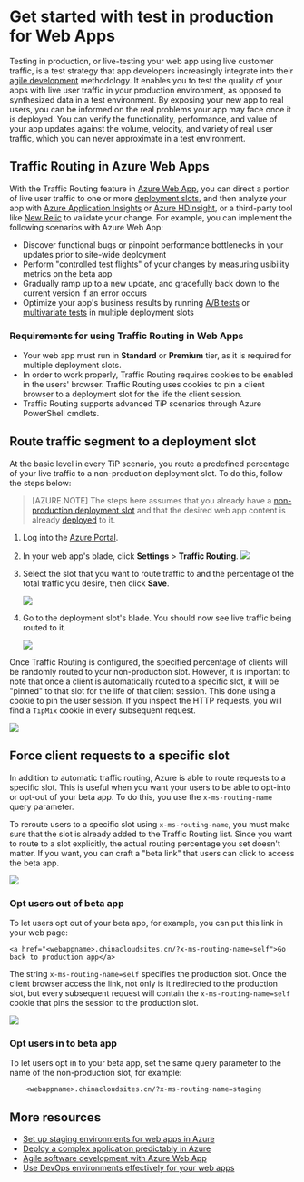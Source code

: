 <!-- not suitable for Mooncake -->

<properties
	pageTitle="Get started with test in production for Web Apps"
	description="Learn about the Test in Production (TiP) feature in Azure Web Apps."
	services="app-service\web"
	documentationCenter=""
	authors="cephalin"
	manager="wpickett"
	editor=""/>

<tags
	ms.service="app-service-web"
	ms.date="01/13/2016"
	wacn.date=""/>

# Get started with test in production for Web Apps

Testing in production, or live-testing your web app using live customer traffic, is a test strategy that app developers increasingly integrate into their [agile development](https://en.wikipedia.org/wiki/Agile_software_development) methodology. It enables you to test the quality of your apps with live user traffic in your production environment, as opposed to synthesized data in a test environment. By exposing your new app to real users, you can be informed on the real problems your app may face once it is deployed. You can verify the functionality, performance, and value of your app updates against the volume, velocity, and variety of real user traffic, which you can never approximate in a test environment.

## Traffic Routing in Azure Web Apps

With the Traffic Routing feature in [Azure Web App](/documentation/services/web-sites/), you can direct a portion of live user traffic to one or more [deployment slots](/documentation/articles/web-sites-staged-publishing/), and then analyze your app with [Azure Application Insights](/home/features/application-insights/) or [Azure HDInsight](/home/features/hdinsight/), or a third-party tool like [New Relic](/marketplace/partners/newrelic/newrelic/) to validate your change. For example, you can implement the following scenarios with Azure Web App:

- Discover functional bugs or pinpoint performance bottlenecks in your updates prior to site-wide deployment
- Perform "controlled test flights" of your changes by measuring usibility metrics on the beta app
- Gradually ramp up to a new update, and gracefully back down to the current version if an error occurs 
- Optimize your app's business results by running [A/B tests](https://en.wikipedia.org/wiki/A/B_testing) or [multivariate tests](https://en.wikipedia.org/wiki/Multivariate_testing_in_marketing) in multiple deployment slots

### Requirements for using Traffic Routing in Web Apps

- Your web app must run in **Standard** or **Premium** tier, as it is required for multiple deployment slots.
- In order to work properly, Traffic Routing requires cookies to be enabled in the users' browser. Traffic Routing uses cookies to pin a client browser to a deployment slot for the life the client session.
- Traffic Routing supports advanced TiP scenarios through Azure PowerShell cmdlets.

## Route traffic segment to a deployment slot

At the basic level in every TiP scenario, you route a predefined percentage of your live traffic to a non-production deployment slot. To do this, follow the steps below:

>[AZURE.NOTE] The steps here assumes that you already have a [non-production deployment slot](/documentation/articles/web-sites-staged-publishing/) and that the desired web app content is already [deployed](/documentation/articles/web-sites-publish-source-control/) to it.

1. Log into the [Azure Portal](https://portal.azure.cn/).
2. In your web app's blade, click **Settings** > **Traffic Routing**.
  ![](./media/app-service-web-test-in-production/01-traffic-routing.png)
3. Select the slot that you want to route traffic to and the percentage of the total traffic you desire, then click **Save**.

	![](./media/app-service-web-test-in-production/02-select-slot.png)

4. Go to the deployment slot's blade. You should now see live traffic being routed to it.

	![](./media/app-service-web-test-in-production/03-traffic-routed.png)

Once Traffic Routing is configured, the specified percentage of clients will be randomly routed to your non-production slot. However, it is important to note that once a client is automatically routed to a specific slot, it will be "pinned" to that slot for the life of that client session. This done using a cookie to pin the user session. If you inspect the HTTP requests, you will find a `TipMix` cookie in every subsequent request.

![](./media/app-service-web-test-in-production/04-tip-cookie.png)

## Force client requests to a specific slot

In addition to automatic traffic routing, Azure is able to route requests to a specific slot. This is useful when you want your users to be able to opt-into or opt-out of your beta app. To do this, you use the `x-ms-routing-name` query parameter.

To reroute users to a specific slot using `x-ms-routing-name`, you must make sure that the slot is already added to the Traffic Routing list. Since you want to route to a slot explicitly, the actual routing percentage you set doesn't matter. If you want, you can craft a "beta link" that users can click to access the beta app.

![](./media/app-service-web-test-in-production/06-enable-x-ms-routing-name.png)

### Opt users out of beta app

To let users opt out of your beta app, for example, you can put this link in your web page:

    <a href="<webappname>.chinacloudsites.cn/?x-ms-routing-name=self">Go back to production app</a>

The string `x-ms-routing-name=self` specifies the production slot. Once the client browser access the link, not only is it redirected to the production slot, but every subsequent request will contain the `x-ms-routing-name=self` cookie that pins the session to the production slot.

![](./media/app-service-web-test-in-production/05-access-production-slot.png)

### Opt users in to beta app

To let users opt in to your beta app, set the same query parameter to the name of the non-production slot, for example:

		<webappname>.chinacloudsites.cn/?x-ms-routing-name=staging

## More resources ##

-   [Set up staging environments for web apps in Azure](/documentation/articles/web-sites-staged-publishing/)
-	[Deploy a complex application predictably in Azure](/documentation/articles/app-service-deploy-complex-application-predictably/)
-   [Agile software development with Azure Web App](/documentation/articles/app-service-agile-software-development/)
-	[Use DevOps environments effectively for your web apps](/documentation/articles/app-service-web-staged-publishing-realworld-scenarios/)